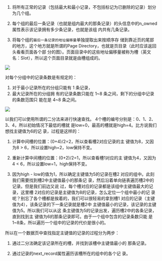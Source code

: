 1. 将所有正常的记录（包括最⼤和最⼩记录，不包括标记为已删除的记录）划分为⼏个组。

2. 每个组的最后⼀条记录（也就是组内最⼤的那条记录）的头信息中的n_owned属性表示该记录拥有多少条记录，也就是该组 内共有⼏条记录。

3. 将每个组的`最后⼀条记录的地址偏移量`单独提取出来按顺序存 储到靠近⻚的尾部的地⽅，这个地⽅就是所谓的Page Directory，也就是⻚⽬录（此时应该返回头看看⻚⾯各个部 分的图）。⻚⾯⽬录中的这些地址偏移量被称为槽（英⽂ 名：Slot），所以这个⻚⾯⽬录就是由槽组成的。



![](https://youpaiyun.zongqilive.cn/image/20200901110940.png)

对每个分组中的记录条数是有规定的：

1. 对于最⼩记录所在的分组只能有 1 条记录，
2. 最⼤记录所在的分组拥 有的记录条数只能在 1~8 条之间，剩下的分组中记录的条数范围只 能在是 4~8 条之间。



![](https://youpaiyun.zongqilive.cn/image/20200901111729.png)



以我们可以使⽤所谓的⼆分法来进⾏快速查找。 4个槽的编号分别是：0、1、2、3、4，所以初始情况下最低的槽就 是low=0，最⾼的槽就是high=4。⽐⽅说我们想找主键值为6的记 录，过程是这样的：

1. 计算中间槽的位置：(0+4)/2=2，所以查看槽2对应记录的主 键值为8，⼜因为8 > 6，所以设置high=2，low保持不变。

2. 重新计算中间槽的位置：(0+2)/2=1，所以查看槽1对应的主 键值为4，⼜因为4 < 6，所以设置low=1，high保持不变。

3. 因为high - low的值为1，所以确定主键值为5的记录在槽2 对应的组中。此刻我们需要找到槽2中主键值最⼩的那条记 录，然后沿着单向链表遍历槽2中的记录。但是我们前边⼜说 过，每个槽对应的记录都是该组中主键值最⼤的记录，这⾥槽 2对应的记录是主键值为8的记录，怎么定位⼀个组中最⼩的记 录呢？别忘了各个槽都是挨着的，我们可以很轻易的拿到槽1 对应的记录（主键值为4），该条记录的下⼀条记录就是槽2中 主键值最⼩的记录，该记录的主键值为5。所以我们可以从这 条主键值为5的记录出发，遍历槽2中的各条记录，直到找到主 键值为6的那条记录即可。由于⼀个组中包含的记录条数只能 是1~8条，所以遍历⼀个组中的记录的代价是很⼩的。



所以在⼀个数据⻚中查找指定主键值的记录的过程分为两步：

1. 通过⼆分法确定该记录所在的槽，并找到该槽中主键值最小的 那条记录。

2. 通过记录的next_record属性遍历该槽所在的组中的各个记 录。









































































